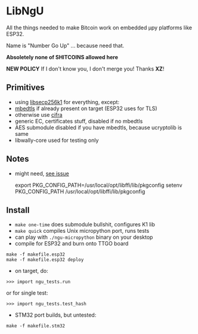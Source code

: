 # LibNgU

All the things needed to make Bitcoin work on embedded µpy platforms like ESP32.

Name is "Number Go Up" ... because need that.

**Absoletely none of SHITCOINS allowed here**

**NEW POLICY** If I don't know you, I don't merge you! Thanks **XZ**!

## Primitives

- using [libsecp256k1](https://github.com/bitcoin-core/secp256k1) for everything, except:
- [mbedtls](https://github.com/ARMmbed/mbedtls) if already present on target (ESP32 uses for TLS)
- otherwise use [cifra](https://github.com/ctz/cifra)
- generic EC, certificates stuff, disabled if no mbedtls
- AES submodule disabled if you have mbedtls, because ucryptolib is same
- libwally-core used for testing only

## Notes

- might need, [see issue](https://github.com/micropython/micropython/issues/5224)

    export PKG_CONFIG_PATH=/usr/local/opt/libffi/lib/pkgconfig
    setenv PKG_CONFIG_PATH /usr/local/opt/libffi/lib/pkgconfig

## Install

- `make one-time` does submodule bullshit, configures K1 lib
- `make quick` compiles Unix micropython port, runs tests
- can play with `./ngu-micropython` binary on your desktop
- compile for ESP32 and burn onto TTGO board
```
make -f makefile.esp32
make -f makefile.esp32 deploy
```
- on target, do:
```
>>> import ngu_tests.run
```
or for single test:
```
>>> import ngu_tests.test_hash
```

- STM32 port builds, but untested:
```
make -f makefile.stm32 
```


